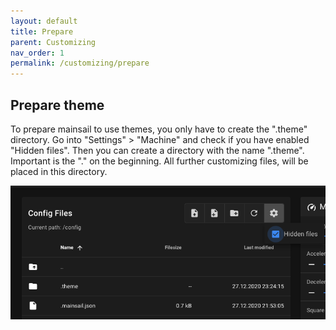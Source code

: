 ```yaml
---
layout: default
title: Prepare
parent: Customizing
nav_order: 1
permalink: /customizing/prepare
---
```


## Prepare theme

To prepare mainsail to use themes, you only have to create the ".theme" directory. Go into
"Settings" > "Machine" and check if you have enabled "Hidden files". Then you can create a
directory with the name ".theme". Important is the "." on the beginning. All further customizing
files, will be placed in this directory.

![screenshot](../assets/img/customizing/screenshot-display-hidden-files.png)
